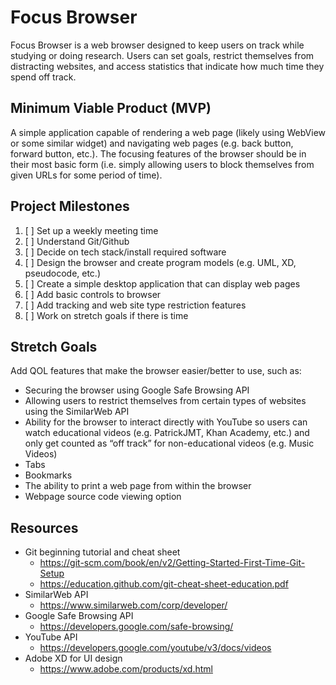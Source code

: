 # Focus Browser
Focus Browser is a web browser designed to keep users on track while studying or doing research. Users can set goals, restrict themselves from distracting websites, and access statistics that indicate how much time they spend off track.

## Minimum Viable Product (MVP)
A simple application capable of rendering a web page (likely using WebView or some similar widget) and navigating web pages (e.g. back button, forward button, etc.). The focusing features of the browser should be in their most basic form (i.e. simply allowing users to block themselves from given URLs for some period of time).

## Project Milestones
1. [ ] Set up a weekly meeting time
1. [ ] Understand Git/Github
1. [ ] Decide on tech stack/install required software
1. [ ] Design the browser and create program models (e.g. UML, XD, pseudocode, etc.)
1. [ ] Create a simple desktop application that can display web pages
1. [ ] Add basic controls to browser
1. [ ] Add tracking and web site type restriction features
1. [ ] Work on stretch goals if there is time

## Stretch Goals
Add QOL features that make the browser easier/better to use, such as:
* Securing the browser using Google Safe Browsing API
* Allowing users to restrict themselves from certain types of websites using the SimilarWeb API
* Ability for the browser to interact directly with YouTube so users can watch educational videos (e.g. PatrickJMT, Khan Academy, etc.) and only get counted as “off track” for non-educational videos (e.g. Music Videos)
* Tabs
* Bookmarks
* The ability to print a web page from within the browser
* Webpage source code viewing option

## Resources
* Git beginning tutorial and cheat sheet
    * https://git-scm.com/book/en/v2/Getting-Started-First-Time-Git-Setup
    * https://education.github.com/git-cheat-sheet-education.pdf
* SimilarWeb API
    * https://www.similarweb.com/corp/developer/
* Google Safe Browsing API
    * https://developers.google.com/safe-browsing/
* YouTube API
    * https://developers.google.com/youtube/v3/docs/videos
* Adobe XD for UI design
    * https://www.adobe.com/products/xd.html
